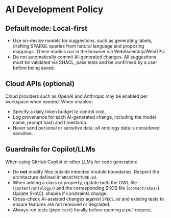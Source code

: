 # AI Development Policy

## Default mode: Local-first

- Use on-device models for suggestions, such as generating labels, drafting SPARQL queries from natural language and proposing mappings. These models run in the browser via WebAssembly/WebGPU.
- Do not automatically commit AI-generated changes. All suggestions must be validated via SHACL, pass tests and be confirmed by a user before being saved.

## Cloud APIs (optional)

Cloud providers such as OpenAI and Anthropic may be enabled per workspace when needed. When enabled:

- Specify a daily token budget to control cost.
- Log provenance for each AI-generated change, including the model name, prompt hash and timestamp.
- Never send personal or sensitive data; all ontology data is considered sensitive.

## Guardrails for Copilot/LLMs

When using GitHub Copilot or other LLMs for code generation:

- Do **not** modify files outside intended module boundaries. Respect the architecture defined in `ARCHITECTURE.md`.
- When adding a class or property, update both the OWL file (`content/ontology/`) and the corresponding SKOS file (`content/skos/`). Update SHACL shapes if constraints change.
- Cross-check AI-assisted changes against `SPECS.md` and existing tests to ensure features are not removed or degraded.
- Always run tests (`pnpm test`) locally before opening a pull request.
